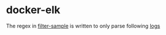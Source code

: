 # docker-elk

The regex in [filter-sample](https://github.com/Idnan/docker-elk/blob/master/logstash/pipeline/filter-sample.conf) is written to only parse following [logs](https://gist.github.com/Idnan/a034923a47b61988b7f238bccd513957)
